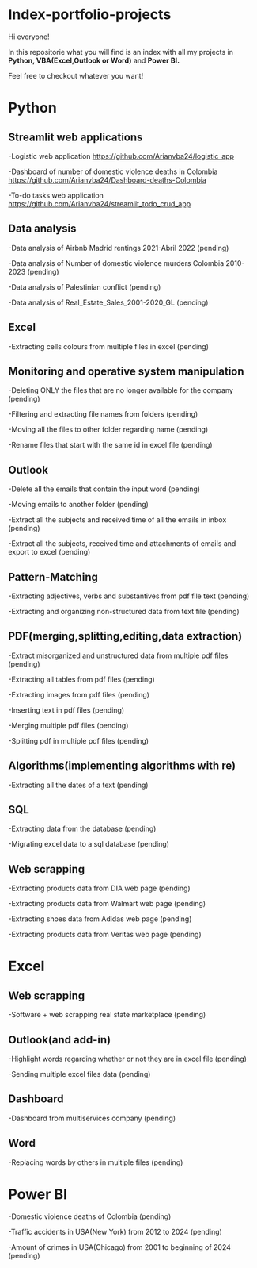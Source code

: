 # Index-portfolio-projects

Hi everyone!

In this repositorie what you will find is an index with all my projects in **Python, VBA(Excel,Outlook or Word)** and **Power BI.**

Feel free to checkout whatever you want!

# Python
## Streamlit web applications

-Logistic web application
https://github.com/Arianvba24/logistic_app

-Dashboard of number of domestic violence deaths in Colombia
https://github.com/Arianvba24/Dashboard-deaths-Colombia

-To-do tasks web application
https://github.com/Arianvba24/streamlit_todo_crud_app
## Data analysis
-Data analysis of Airbnb Madrid rentings 2021-Abril 2022
(pending)

-Data analysis of Number of domestic violence murders Colombia 2010-2023
(pending)

-Data analysis of Palestinian conflict
(pending)

-Data analysis of Real_Estate_Sales_2001-2020_GL
(pending)

## Excel
-Extracting cells colours from multiple files in excel
(pending)

## Monitoring and operative system manipulation
-Deleting ONLY the files that are no longer available for the company
(pending)

-Filtering and extracting file names from folders
(pending)

-Moving all the files to other folder regarding name
(pending)

-Rename files that start with the same id in excel file
(pending)

## Outlook
-Delete all the emails that contain the input word
(pending)

-Moving emails to another folder
(pending)

-Extract all the subjects and received time of all the emails in inbox
(pending)

-Extract all the subjects, received time and attachments of emails and export to excel
(pending)

## Pattern-Matching
-Extracting adjectives, verbs and substantives from pdf file text
(pending)

-Extracting and organizing non-structured data from text file
(pending)

## PDF(merging,splitting,editing,data extraction)
-Extract misorganized and unstructured data from multiple pdf files
(pending)

-Extracting all tables from pdf files
(pending)

-Extracting images from pdf files
(pending)

-Inserting text in pdf files
(pending)

-Merging multiple pdf files
(pending)

-Splitting pdf in multiple pdf files
(pending)

## Algorithms(implementing algorithms with re)
-Extracting all the dates of a text
(pending)

## SQL

-Extracting data from the database
(pending)

-Migrating excel data to a sql database
(pending)

## Web scrapping
-Extracting products data from DIA web page
(pending)

-Extracting products data from Walmart web page
(pending)

-Extracting shoes data from Adidas web page
(pending)

-Extracting products data from Veritas web page
(pending)

# Excel
## Web scrapping
-Software + web scrapping real state marketplace
(pending)
## Outlook(and add-in)
-Highlight words regarding whether or not they are in excel file
(pending)

-Sending multiple excel files data
(pending)
## Dashboard
-Dashboard from multiservices company
(pending)


## Word
-Replacing words by others in multiple files
(pending)


# Power BI
-Domestic violence deaths of Colombia
(pending)

-Traffic accidents in USA(New York) from 2012 to 2024
(pending)

-Amount of crimes in USA(Chicago) from 2001 to beginning of 2024
(pending)























































